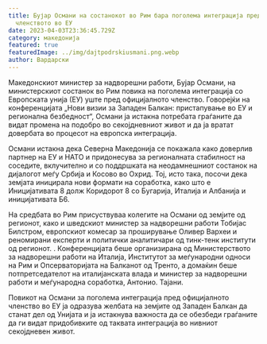 ```yaml
---
title: Бујар Османи на состанокот во Рим бара поголема интеграција пред
  членството во ЕУ
date: 2023-04-03T23:36:45.729Z
category: македонија
featured: true
featuredImage: ../img/dajtpodrskiusmani.png.webp
author: Вардарски
---
```


Македонскиот министер за надворешни работи, Бујар Османи, на министерскиот состанок во Рим повика на поголема интеграција со Европската унија (ЕУ) уште пред официјалното членство. Говорејќи на конференцијата „Нови визии за Западен Балкан: пристапување во ЕУ и регионална безбедност“, Османи ја истакна потребата граѓаните да видат промена на подобро во секојдневниот живот и да ја вратат довербата во процесот на европска интеграција.

Османи истакна дека Северна Македонија се покажала како доверлив партнер на ЕУ и НАТО и придонесува за регионалната стабилност на соседите, вклучително и со поддршката на неодамнешниот состанок на дијалогот меѓу Србија и Косово во Охрид. Тој, исто така, посочи дека земјата иницирала нови формати на соработка, како што е Иницијативата 8 долж Коридорот 8 со Бугарија, Италија и Албанија и иницијативата Б6.

На средбата во Рим присуствуваа колегите на Османи од земјите од регионот, како и шведскиот министер за надворешни работи Тобијас Билстром, европскиот комесар за проширување Оливер Вархеи и реномирани експерти и политички аналитичари од тинк-тенк институти од регионот. . Конференцијата беше организирана од Министерството за надворешни работи на Италија, Институтот за меѓународни односи на Рим и Опсерваторијата на Балканот од Тренто, а домаќин беше потпретседателот на италијанската влада и министер за надворешни работи и меѓународна соработка, Антонио. Тајани.

Повикот на Османи за поголема интеграција пред официјалното членство во ЕУ ја одразува желбата на земјите од Западен Балкан да станат дел од Унијата и ја истакнува важноста да се обезбеди граѓаните да ги видат придобивките од таквата интеграција во нивниот секојдневен живот.
